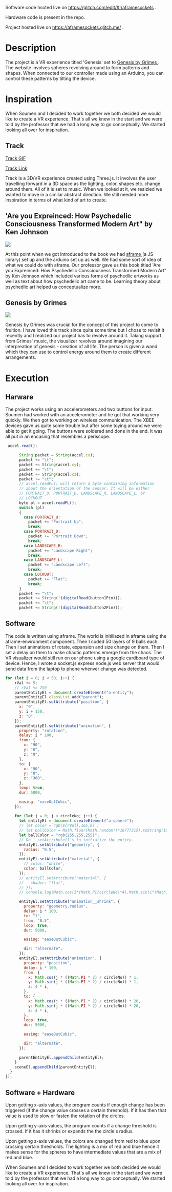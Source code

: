 Software code hsoted live on <a href="https://glitch.com/edit/#!/aframesockets"> https://glitch.com/edit/#!/aframesockets </a>.

Hardware code is present in the repo.

Project hosted live on <a href="https://aframesockets.glitch.me/"> https://aframesockets.glitch.me/ </a>.
  
 # Description
 
 The project is a VR experience titled 'Genesis' set to <a href="https://www.youtube.com/watch?v=1FH-q0I1fJY"> Genesis by Grimes </a>. The website involves spheres revolving around to form patterns and shapes. When connected to our controller made using an Arduino, you can control these patterns by tilting the device.
 
 # Inspiration
 
 When Soumen and I decided to work together we both decided we would like to create a VR experience. That's all we knew in the start and we were told by the professor that we had a long way to go conceptually. We started looking all over for inspiration. 
 
 ## Track
 
<a href="https://imgur.com/F3gP5X9"> Track GIF </a>


<a href="https://demos.littleworkshop.fr/track"> Track Link </a>


Track is a 3D/VR experience created using Three.js. It involves the user travelling forward in a 3D space as the lighting, color, shapes etc. change around them. All of it is set to music. When we looked at it, we realzied we wanted to move in a similar abstract direction. We still needed more inspiration in terms of what kind of art to create. 

## 'Are you Expreinced: How Psychedelic Consciousness Transformed Modern Art" by Ken Johnson

<img src="https://images-na.ssl-images-amazon.com/images/I/615ncUaZ0+L._SX430_BO1,204,203,200_.jpg"> 

At this point when we got introduced to the book we had <a href="https://aframe.io/"> aframe </a> (a JS library) set up and the arduino set up as well. We had some sort of idea of what we could do with aframe. Our professor gave us this book titled 'Are you Expreinced: How Psychedelic Consciousness Transformed Modern Art" by Ken Johnson which included various forms of psychedlic artworks as well as text about how psychedelic art came to be. Learning  theory about psychedlic art helped us conceptualize more.


## Genesis by Grimes

<img src="https://i.imgur.com/ZDL9xXi.png">

Genesis by Grimes was crucial for the concept of this project to come to fruition. I have loved this track since quite some time but I chose to revisit it recently and I realized our project has to revolve around it. Taking support from Grimes' music, the visualizer revolves around imagining our interpreation of genesis - creation of all life. The person is given a wand which they can use to control energy around them to create different arrangements. 

# Execution

## Harware

The project works using an accelerometers and two buttons for input. Soumen had worked with an accelerometer and he got that working very quickly. We then got to working on wireless communication. The XBEE devices gave us quite some trouble but after some toying around we were able to get it going. The buttons were soldered and done in the end. It was all put in an encasing that resembles a periscope. 

```js
 accel.read();

      String packet = String(accel.cx);
      packet += "\t";
      packet += String(accel.cy);
      packet += "\t";
      packet += String(accel.cz);
      packet += "\t";
      // accel.readPL() will return a byte containing information
      // about the orientation of the sensor. It will be either
      // PORTRAIT_U, PORTRAIT_D, LANDSCAPE_R, LANDSCAPE_L, or
      // LOCKOUT.
      byte pl = accel.readPL();
      switch (pl)
      {
        case PORTRAIT_U:
          packet += "Portrait Up";
          break;
        case PORTRAIT_D:
          packet += "Portrait Down";
          break;
        case LANDSCAPE_R:
          packet += "Landscape Right";
          break;
        case LANDSCAPE_L:
          packet += "Landscape Left";
          break;
        case LOCKOUT:
          packet += "Flat";
          break;
      }
      packet += "\t";
      packet += String(!(digitalRead(button1Pin)));
      packet += "\t";
      packet += String(!(digitalRead(button2Pin)));
```

## Software

The code is written using aframe. The world is initiliazed in aframe using the aframe-environment component. Then I coded 50 layers of 9 balls each. Then I set animations of rotate, expansion and size change on them. Then I set a delay on them to make chaotic patterns emerge from the chaos. The VR visualizer would still run on our phone using a google cardboard type of device. Hence, I wrote a socket.js express node.js web server that would send data from the laptop to phone whenver change was detected.

```js
for (let i = 0; i < 50; i++) {
    rVal += 5;
    // rVal %= 250
    parentEntityEl = document.createElement("a-entity");
    parentEntityEl.classList.add("parent");
    parentEntityEl.setAttribute("position", {
      x: "0",
      y: i + 150,
      z: "0",
    });
    parentEntityEl.setAttribute("animation", {
      property: "rotation",
      delay: i * 100,
      from: {
        x: "90",
        y: "0",
        z: "0",
      },
      to: {
        x: "90",
        y: "0",
        z: "360",
      },
      loop: true,
      dur: 5000,

      easing: "easeOutCubic",
    });
    
    for (let j = 0; j < circleNo; j++) {
      let entityEl = document.createElement("a-sphere");
      // let color =`rgb(${rVal},165,0)`;
      // let ballColor = Math.floor(Math.random()*16777215).toString(16);
      let ballColor = "rgb(255,255,255)";
      // Do `.setAttribute()`s to initialize the entity.
      entityEl.setAttribute("geometry", {
        radius: "0.5",
      });
      entityEl.setAttribute("material", {
        // color: "white",
        color: ballColor,
      });
      // entityEl.setAttribute("material", {
      //   shader: "flat",
      // });
      // console.log(Math.cos(i*(Math.PI/circleNo)*4),Math.sin(i*(Math.PI/circleNo)*4) )

      entityEl.setAttribute("animation__shrink", {
        property: "geometry.radius",
        delay: i * 100,
        to: "1",
        from: "0.5",
        loop: true,
        dur: 5000,

        easing: "easeOutCubic",

        dir: "alternate",
      });
      entityEl.setAttribute("animation", {
        property: "position",
        delay: i * 100,
        from: {
          x: Math.cos(j * ((Math.PI * 2) / circleNo)) * 1,
          y: Math.sin(j * ((Math.PI * 2) / circleNo)) * 1,
          z: 4 * i,
        },
        to: {
          x: Math.cos(j * ((Math.PI * 2) / circleNo)) * 20,
          y: Math.sin(j * ((Math.PI * 2) / circleNo)) * 20,
          z: 4 * i,
        },
        loop: true,
        dur: 5000,

        easing: "easeOutCubic",

        dir: "alternate",
      });

      parentEntityEl.appendChild(entityEl);
    }
    sceneEl.appendChild(parentEntityEl);
  }
});
```

## Software + Hardware

Upon getting x-axis values, the program counts if enough change has been triggered (if the change value crosses a certain threshold). If it has then that value is used to slow or fasten the rotation of the circles. 

Upon getting y-axis values, the program counts if a change threshold is crossed. If it has it shrinks or expands the the circle's radius.

Upon getting z-axis values, the colors are changed from red to blue upon crossing certain thresholds. The lighting is a mix of red and blue hence it makes sense for the spheres to have intermediate values that are a mix of red and blue.

 When Soumen and I decided to work together we both decided we would like to create a VR experience. That's all we knew in the start and we were told by the professor that we had a long way to go conceptually. We started looking all over for inspiration. 
